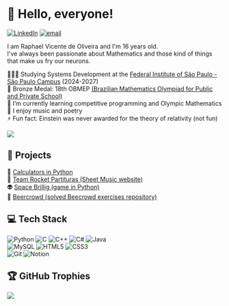 # 👋 Hello, everyone!
[![LinkedIn](https://img.shields.io/badge/LinkedIn-%230077B5.svg?logo=linkedin&logoColor=white)](https://www.linkedin.com/in/raphael-vicente-6967a9357/) [![email](https://img.shields.io/badge/Email-D14836?logo=gmail&logoColor=white)](mailto:vicenteraphaeloliveira@gmail.com) 

I am Raphael Vicente de Oliveira and I'm 16 years old.<br>
I've always been passionate about Mathematics and those kind of things that make us fry our neurons.<br>

👩🏻‍🎓 Studying Systems Development at the [Federal Institute of São Paulo - São Paulo Campus](https://spo.ifsp.edu.br) (2024-2027)<br>
🥉 Bronze Medal: 18th OBMEP [(Brazilian Mathematics Olympiad for Public and Private School)](http://www.obmep.org.br/)<br>
🌱 I’m currently learning competitive programming and Olympic Mathematics <br>
🎨 I enjoy music and poetry<br>
⚡ Fun fact: Einstein was never awarded for the theory of relativity (not fun)<br>

![](https://github-readme-stats.vercel.app/api?username=vicenteraphael&theme=gruvbox&hide_border=true&include_all_commits=false&count_private=false)<br/>

## 📄 Projects

🧮 [Calculators in Python](https://github.com/vicenteraphael/Python)<br>
🎼 [Team Rocket Partituras (Sheet Music website)](https://github.com/TeamRocket69/site)<br>
👽 [Space Brillig (game in Python)](https://github.com/Space-Brillig/game)<br>
🐝 [Beercrowd (solved Beecrowd exercises repository)](https://github.com/Place-code/BeerCrowd)<br>

## 💻 Tech Stack

![Python](https://img.shields.io/badge/python-3670A0?style=for-the-badge&logo=python&logoColor=ffdd54)
![C](https://img.shields.io/badge/c-%2300599C.svg?style=for-the-badge&logo=c&logoColor=white)
![C++](https://img.shields.io/badge/c++-%2300599C.svg?style=for-the-badge&logo=c%2B%2B&logoColor=white)
![C#](https://img.shields.io/badge/c%23-%23239120.svg?style=for-the-badge&logo=csharp&logoColor=white)
![Java](https://img.shields.io/badge/java-%23ED8B00.svg?style=for-the-badge&logo=openjdk&logoColor=white)<br>
![MySQL](https://img.shields.io/badge/mysql-4479A1.svg?style=for-the-badge&logo=mysql&logoColor=white)
![HTML5](https://img.shields.io/badge/html5-%23E34F26.svg?style=for-the-badge&logo=html5&logoColor=white) 
![CSS3](https://img.shields.io/badge/css3-%231572B6.svg?style=for-the-badge&logo=css3&logoColor=white)<br>
![Git](https://img.shields.io/badge/git-%23F05033.svg?style=for-the-badge&logo=git&logoColor=white)
![Notion](https://img.shields.io/badge/Notion-%23000000.svg?style=for-the-badge&logo=notion&logoColor=white)

## 🏆 GitHub Trophies

![](https://github-profile-trophy.vercel.app/?username=vicenteraphael&theme=gruvbox&no-frame=true&no-bg=false&margin-w=4)
